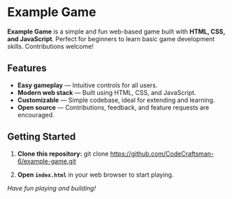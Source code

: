 
# Example Game

**Example Game** is a simple and fun web-based game built with **HTML, CSS, and JavaScript**. Perfect for beginners to learn basic game development skills. Contributions welcome!

## Features

- **Easy gameplay** — Intuitive controls for all users.
- **Modern web stack** — Built using HTML, CSS, and JavaScript.
- **Customizable** — Simple codebase, ideal for extending and learning.
- **Open source** — Contributions, feedback, and feature requests are encouraged.

## Getting Started

1. **Clone this repository:** git clone https://github.com/CodeCraftsman-6/example-game.git

2. **Open `index.html`** in your web browser to start playing.

*Have fun playing and building!* 


